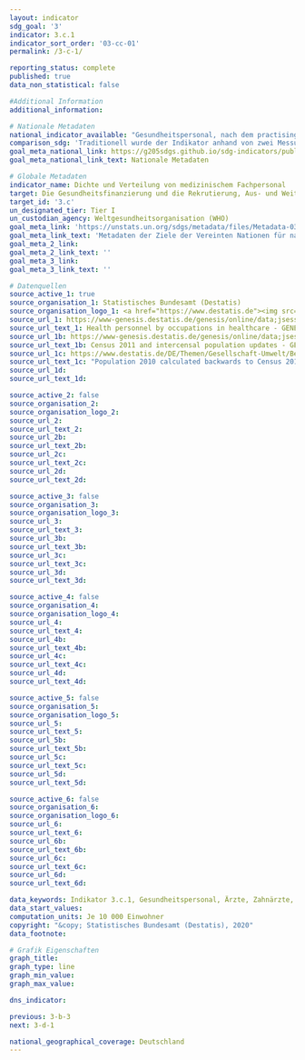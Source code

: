 ```yaml
---
layout: indicator
sdg_goal: '3'
indicator: 3.c.1
indicator_sort_order: '03-cc-01'
permalink: /3-c-1/

reporting_status: complete
published: true
data_non_statistical: false

#Additional Information
additional_information: 

# Nationale Metadaten
national_indicator_available: "Gesundheitspersonal, nach dem practising concept (mit direktem Patientenkontakt): <br> Ärzte <br> Zahnärzte <br>  Medizinisches Pflegepersonal sowie Personal in der Geburtshilfe <br> Apotheker "
comparison_sdg: 'Traditionell wurde der Indikator anhand von zwei Messungen geschätzt: der Dichte und Verteilung  von Ärzten und von Pflegepersonal und Hebammen. Im Rahmen der SDG-Agenda wurden die Datensätze auf Ärzte, Pflegepersonal, Hebammenpersonal, Zahnmedizinpersonal und Pharmapersonal erweitert. Der Datensatz soll schrittweise erweitert werden, um alle Bereiche des Gesundheitswesens abzudecken. Die Zeitreihe "Gesundheitspersonal" entspricht nicht der internationalen Metadatenbeschreibung des SDG-Indikators 3.c.1., solange diese nicht vollständig ist. Die vier zusätzlichen Zeitreihen werden jedoch in der internationalen Metadatenbeschreibung als Subindikatoren aufgeführt.'
goal_meta_national_link: https://g205sdgs.github.io/sdg-indicators/public/MetaDe/3.c.1.pdf
goal_meta_national_link_text: Nationale Metadaten

# Globale Metadaten
indicator_name: Dichte und Verteilung von medizinischem Fachpersonal
target: Die Gesundheitsfinanzierung und die Rekrutierung, Aus- und Weiterbildung und Bindung von Gesundheitsfachkräften in den Entwicklungsländern und insbesondere in den am wenigsten entwickelten Ländern und den kleinen Inselentwicklungsländern deutlich erhöhen
target_id: '3.c'
un_designated_tier: Tier I
un_custodian_agency: Weltgesundheitsorganisation (WHO)
goal_meta_link: 'https://unstats.un.org/sdgs/metadata/files/Metadata-03-0C-01.pdf'
goal_meta_link_text: 'Metadaten der Ziele der Vereinten Nationen für nachhaltige Entwicklung'
goal_meta_2_link: 
goal_meta_2_link_text: ''
goal_meta_3_link: 
goal_meta_3_link_text: ''

# Datenquellen
source_active_1: true
source_organisation_1: Statistisches Bundesamt (Destatis)
source_organisation_logo_1: <a href="https://www.destatis.de"><img src="https://g205sdgs.github.io/sdg-indicators/public/logos/destatis.png" alt="Logo destatis" /></a>
source_url_1: https://www-genesis.destatis.de/genesis/online/data;jsessionid=CD87A27CC35E29C18AD0A9B61376A7A8.tomcat_GO_1_1?operation=abruftabellenVerzeichnisAuswahl&verzeichnis=&levelindex=0&levelid=1533734153285&sortdirection=auf&selectionname=23621&auswaehlen.x=0&auswaehlen.y=0
source_url_text_1: Health personnel by occupations in healthcare - GENESIS online 23621-0002
source_url_1b: https://www-genesis.destatis.de/genesis/online/data;jsessionid=CD87A27CC35E29C18AD0A9B61376A7A8.tomcat_GO_1_1?operation=abruftabellenVerzeichnisAuswahl&verzeichnis=&levelindex=0&levelid=1533734153285&sortdirection=auf&selectionname=23621&auswaehlen.x=0&au
source_url_text_1b: Census 2011 and intercensal population updates - GENESIS online 12411-0003
source_url_1c: https://www.destatis.de/DE/Themen/Gesellschaft-Umwelt/Bevoelkerung/Bevoelkerungsstand/_inhalt.html
source_url_text_1c: "Population 2010 calculated backwards to Census 2011"
source_url_1d: 
source_url_text_1d: 

source_active_2: false
source_organisation_2: 
source_organisation_logo_2: 
source_url_2: 
source_url_text_2: 
source_url_2b: 
source_url_text_2b: 
source_url_2c: 
source_url_text_2c: 
source_url_2d: 
source_url_text_2d: 

source_active_3: false
source_organisation_3: 
source_organisation_logo_3: 
source_url_3: 
source_url_text_3: 
source_url_3b: 
source_url_text_3b: 
source_url_3c: 
source_url_text_3c: 
source_url_3d: 
source_url_text_3d: 

source_active_4: false
source_organisation_4: 
source_organisation_logo_4: 
source_url_4: 
source_url_text_4: 
source_url_4b: 
source_url_text_4b: 
source_url_4c: 
source_url_text_4c: 
source_url_4d: 
source_url_text_4d: 

source_active_5: false
source_organisation_5: 
source_organisation_logo_5: 
source_url_5: 
source_url_text_5: 
source_url_5b: 
source_url_text_5b: 
source_url_5c: 
source_url_text_5c: 
source_url_5d: 
source_url_text_5d: 

source_active_6: false
source_organisation_6: 
source_organisation_logo_6: 
source_url_6: 
source_url_text_6: 
source_url_6b: 
source_url_text_6b: 
source_url_6c: 
source_url_text_6c: 
source_url_6d: 
source_url_text_6d: 

data_keywords: Indikator 3.c.1, Gesundheitspersonal, Ärzte, Zahnärzte,  Medizinisches Pflegepersonal sowie Personal in der Geburtshilfe, Apotheker, Weltgesundheitsorganisation (WHO)
data_start_values:
computation_units: Je 10 000 Einwohner
copyright: "&copy; Statistisches Bundesamt (Destatis), 2020"
data_footnote: 

# Grafik Eigenschaften
graph_title: 
graph_type: line
graph_min_value: 
graph_max_value: 

dns_indicator: 

previous: 3-b-3
next: 3-d-1

national_geographical_coverage: Deutschland
---
```


